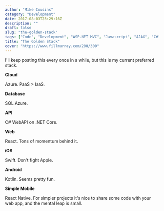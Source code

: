 ```yaml
---
author: "Mike Cousins"
category: "Development"
date: 2017-08-03T23:29:16Z
description: ""
draft: false
slug: "the-golden-stack"
tags: ["Code", "Development", "ASP.NET MVC", "Javascript", "AJAX", "C#", "jQuery", "Microsoft Azure", "Visual Studio", ".NET", "Android", "Web", "Microsoft"]
title: "The Golden Stack"
cover: "https://www.fillmurray.com/200/300"
---
```


I'll keep posting this every once in a while, but this is my current preferred
stack.

**Cloud**

Azure. PaaS > IaaS.

**Database**

SQL Azure.

**API**

C# WebAPI on .NET Core.

**Web**

React. Tons of momentum behind it.

**iOS**

Swift. Don't fight Apple.

**Android**

Kotlin. Seems pretty fun.

**Simple Mobile**

React Native. For simpler projects it's nice to share some code with your web app, and the mental leap is small.
